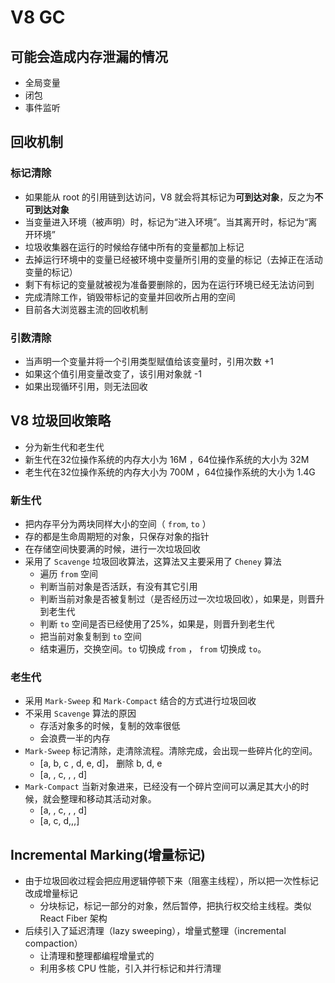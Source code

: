 # V8 GC

## 可能会造成内存泄漏的情况
- 全局变量
- 闭包
- 事件监听

## 回收机制

### 标记清除
- 如果能从 root 的引用链到达访问，V8 就会将其标记为**可到达对象**，反之为**不可到达对象**
- 当变量进入环境（被声明）时，标记为“进入环境”。当其离开时，标记为“离开环境”
- 垃圾收集器在运行的时候给存储中所有的变量都加上标记
- 去掉运行环境中的变量已经被环境中变量所引用的变量的标记（去掉正在活动变量的标记）
- 剩下有标记的变量就被视为准备要删除的，因为在运行环境已经无法访问到
- 完成清除工作，销毁带标记的变量并回收所占用的空间
- 目前各大浏览器主流的回收机制

### 引数清除
- 当声明一个变量并将一个引用类型赋值给该变量时，引用次数 +1
- 如果这个值引用变量改变了，该引用对象就 -1
- 如果出现循环引用，则无法回收

## V8 垃圾回收策略
- 分为新生代和老生代
- 新生代在32位操作系统的内存大小为 16M ，64位操作系统的大小为 32M
- 老生代在32位操作系统的内存大小为 700M ，64位操作系统的大小为 1.4G

### 新生代
- 把内存平分为两块同样大小的空间（ `from`, `to` ）
- 存的都是生命周期短的对象，只保存对象的指针
- 在存储空间快要满的时候，进行一次垃圾回收
- 采用了 `Scavenge` 垃圾回收算法，这算法又主要采用了 `Cheney` 算法
  - 遍历 `from` 空间
  - 判断当前对象是否活跃，有没有其它引用
  - 判断当前对象是否被复制过（是否经历过一次垃圾回收），如果是，则晋升到老生代
  - 判断 `to` 空间是否已经使用了25%，如果是，则晋升到老生代
  - 把当前对象复制到 `to` 空间
  - 结束遍历，交换空间。`to` 切换成 `from` ， `from` 切换成 `to`。

### 老生代
- 采用 `Mark-Sweep` 和 `Mark-Compact` 结合的方式进行垃圾回收
- 不采用 `Scavenge` 算法的原因
  - 存活对象多的时候，复制的效率很低
  - 会浪费一半的内存
- `Mark-Sweep` 标记清除，走清除流程。清除完成，会出现一些碎片化的空间。
  - [a, b, c , d, e, d]， 删除 b, d, e
  - [a, , c, , , d]
- `Mark-Compact` 当新对象进来，已经没有一个碎片空间可以满足其大小的时候，就会整理和移动其活动对象。
  - [a, , c, , , d]
  - [a, c, d,,,]

## Incremental Marking(增量标记)
- 由于垃圾回收过程会把应用逻辑停顿下来（阻塞主线程），所以把一次性标记改成增量标记
  - 分块标记，标记一部分的对象，然后暂停，把执行权交给主线程。类似 React Fiber 架构
- 后续引入了延迟清理（lazy sweeping），增量式整理（incremental compaction）
  - 让清理和整理都编程增量式的
  - 利用多核 CPU 性能，引入并行标记和并行清理